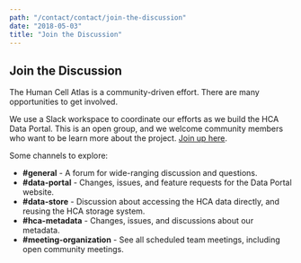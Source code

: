 ```yaml
---
path: "/contact/contact/join-the-discussion"
date: "2018-05-03"
title: "Join the Discussion"
---
```


## Join the Discussion

The Human Cell Atlas is a community-driven effort. There are many opportunities to get involved. 

We use a Slack workspace to coordinate our efforts as we build the HCA Data Portal.  This is an open group, and we welcome community members who want to be learn more about the project. [Join up here](https://join-hca-slack.herokuapp.com/).

Some channels to explore: 
* **#general** - A forum for wide-ranging discussion and questions.
* **#data-portal** - Changes, issues, and feature requests for the Data Portal website.
* **#data-store** - Discussion about accessing the HCA data directly, and reusing the HCA storage system.
* **#hca-metadata** - Changes, issues, and discussions about our metadata.
* **#meeting-organization** - See all scheduled team meetings, including open community meetings.

